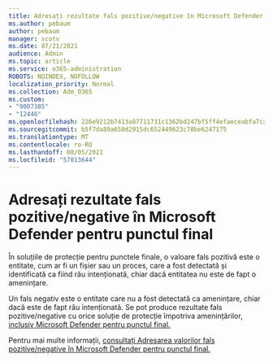 ```yaml
---
title: Adresați rezultate fals pozitive/negative în Microsoft Defender pentru punctul final
ms.author: pebaum
author: pebaum
manager: scotv
ms.date: 07/21/2021
audience: Admin
ms.topic: article
ms.service: o365-administration
ROBOTS: NOINDEX, NOFOLLOW
localization_priority: Normal
ms.collection: Adm_O365
ms.custom:
- "9007385"
- "12446"
ms.openlocfilehash: 226e9212b7413a87711731c1362bd247bf5ff4efaeceabfa7caf31d0a97b8ede
ms.sourcegitcommit: b5f7da89a650d2915dc652449623c78be6247175
ms.translationtype: MT
ms.contentlocale: ro-RO
ms.lasthandoff: 08/05/2021
ms.locfileid: "57813644"
---
```

# <a name="address-false-positivesnegatives-in-microsoft-defender-for-endpoint"></a>Adresați rezultate fals pozitive/negative în Microsoft Defender pentru punctul final

În soluțiile de protecție pentru punctele finale, o valoare fals pozitivă este o entitate, cum ar fi un fișier sau un proces, care a fost detectată și identificată ca fiind rău intenționată, chiar dacă entitatea nu este de fapt o amenințare. 

Un fals negativ este o entitate care nu a fost detectată ca amenințare, chiar dacă este de fapt rău intenționată. Se pot produce rezultate fals pozitive/negative cu orice soluție de protecție împotriva amenințărilor, [inclusiv Microsoft Defender pentru punctul final.](/microsoft-365/security/defender-endpoint/microsoft-defender-endpoint)

Pentru mai multe informații, [consultați Adresarea valorilor fals pozitive/negative în Microsoft Defender pentru punctul final.](/microsoft-365/security/defender-endpoint/defender-endpoint-false-positives-negatives)
